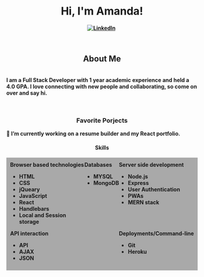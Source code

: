 <html>
  <head>
<p>
  <h1 align="center"><b>Hi, I'm Amanda!</h1>
</p>

<p align="center">
 <a href="https://www.linkedin.com/in/amanda-nelson-8259721b8/"><img src="https://img.shields.io/badge/linkedin-%230077B5.svg?&style=for-the-badge&logo=linkedin&logoColor=white"  alt="LinkedIn" /></a>&nbsp;
</p>
  </head>
<br />
<body>
   <style>
.grid-container {
  display: inline-grid;
  grid-template-columns: auto auto auto;
  background-color: darkgrey;
  padding: 10px;
}

.grid-item {
  background-color: rgba(255, 255, 255, 0.8);
  border: 1px solid rgba(0, 0, 0, 0.8);
  padding: 20px;
  font-size: 30px;
  text-align: center;
}
</style>
<p>
<h2 align="center"><b>About Me</h2>
  <br />
  I am a Full Stack Developer with 1 year academic experience and held a 4.0 GPA. I love connecting with new people and collaborating, so come on over and say hi.
</p>

<br />

<p>
<h3 align="center"><b>Favorite Porjects</h3>
🔭 I’m currently working on a resume builder and my React portfolio.
</p>

<p>
<h4 align="center"><b>Skills</h4>
  <div class="grid-container">
  <div class="grid-item">Browser based technologies
    <ul>
      <li>HTML</li>
        <li>CSS</li>
          <li>jQueary</li>
            <li>JavaScript</li>
              <li>React</li>
                <li>Handlebars</li>
      <li>Local and Session storage</li>
    </ul>
    </div>
  <div class="grid-item">Databases
    <ul>
      <li>MYSQL</li>
      <li>MongoDB</li>
    </ul>
    </div>
  <div class="grid-item">Server side development
        <ul>
      <li>Node.js</li>
      <li>Express</li>
          <li>User Authentication</li>
          <li>PWAs</li>
          <li>MERN stack</li>
    </ul>
    </div>
  <div class="grid-item">API interaction
    <ul>
    <li>API</li>
    <li>AJAX</li>
    <li>JSON</li>
    </ul>
    </div>
    <br />
    
  <div class="grid-item">Deployments/Command-line
    <ul>
    <li>Git</li>
    <li>Heroku</li>
    </ul>
    </div>
  </div>
</p>
  </body>
  </html>


